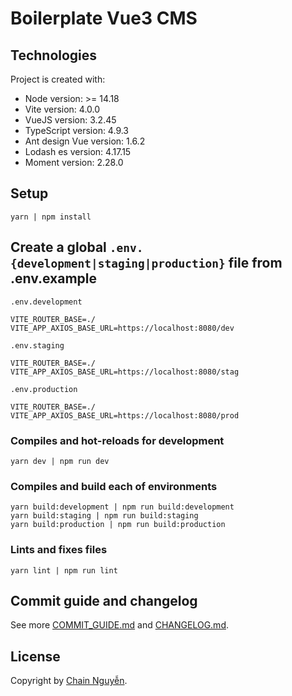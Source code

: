 # Boilerplate Vue3 CMS

## Technologies
Project is created with:
* Node version: >= 14.18
* Vite version: 4.0.0
* VueJS version: 3.2.45
* TypeScript version: 4.9.3
* Ant design Vue version: 1.6.2
* Lodash es version: 4.17.15
* Moment version: 2.28.0

## Setup
```
yarn | npm install
```

## Create a global <code>.env.{development|staging|production}</code> file from .env.example
<code>.env.development</code>
```
VITE_ROUTER_BASE=./
VITE_APP_AXIOS_BASE_URL=https://localhost:8080/dev
```

<code>.env.staging</code>
```
VITE_ROUTER_BASE=./
VITE_APP_AXIOS_BASE_URL=https://localhost:8080/stag
```

<code>.env.production</code>
```
VITE_ROUTER_BASE=./
VITE_APP_AXIOS_BASE_URL=https://localhost:8080/prod
```

### Compiles and hot-reloads for development
```
yarn dev | npm run dev
```

### Compiles and build each of environments
```
yarn build:development | npm run build:development
yarn build:staging | npm run build:staging
yarn build:production | npm run build:production
```

### Lints and fixes files
```
yarn lint | npm run lint
```

## Commit guide and changelog

See more [COMMIT_GUIDE.md](COMMIT_GUIDE.md) and [CHANGELOG.md](CHANGELOG.md).

## License
Copyright by [Chain Nguyễn](https://chainnguyen.github.io/chain-curriculum-vitae/).
